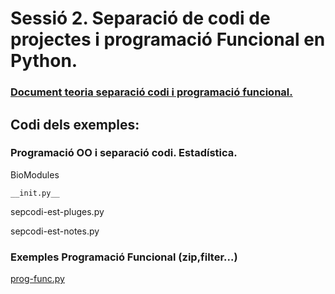# Sessió 2. Separació de codi de projectes i programació Funcional en Python.

### [Document teoria separació codi i programació funcional.](https://docs.google.com/document/d/1yer2xuokuDWBoRWujlBlKzpiKctKgRmICXPppos7Gio/edit)

## Codi dels exemples:

### Programació OO i separació codi. Estadística.

BioModules

    __init.py__
    
sepcodi-est-pluges.py

sepcodi-est-notes.py


### Exemples Programació Funcional (zip,filter...)

[prog-func.py](./prog-func.py)


